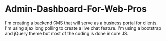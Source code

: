 # Admin-Dashboard-For-Web-Pros
I'm creating a backend CMS that will serve as a business portal for clients. I'm using ajax long polling to create a live chat feature. I'm using a bootstrap and jQuery theme but most of the coding is done in core JS.
